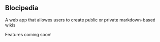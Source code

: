 Blocipedia
-----
A web app that allowes users to create public or private markdown-based wikis

Features coming soon!